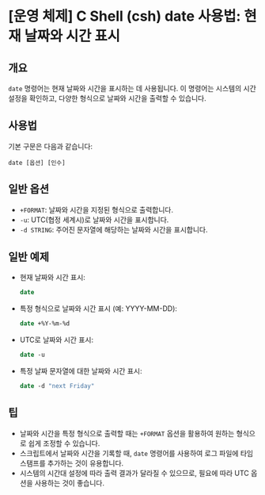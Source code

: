 # [운영 체제] C Shell (csh) date 사용법: 현재 날짜와 시간 표시

## 개요
`date` 명령어는 현재 날짜와 시간을 표시하는 데 사용됩니다. 이 명령어는 시스템의 시간 설정을 확인하고, 다양한 형식으로 날짜와 시간을 출력할 수 있습니다.

## 사용법
기본 구문은 다음과 같습니다:
```
date [옵션] [인수]
```

## 일반 옵션
- `+FORMAT`: 날짜와 시간을 지정된 형식으로 출력합니다.
- `-u`: UTC(협정 세계시)로 날짜와 시간을 표시합니다.
- `-d STRING`: 주어진 문자열에 해당하는 날짜와 시간을 표시합니다.

## 일반 예제
- 현재 날짜와 시간 표시:
  ```csh
  date
  ```

- 특정 형식으로 날짜와 시간 표시 (예: YYYY-MM-DD):
  ```csh
  date +%Y-%m-%d
  ```

- UTC로 날짜와 시간 표시:
  ```csh
  date -u
  ```

- 특정 날짜 문자열에 대한 날짜와 시간 표시:
  ```csh
  date -d "next Friday"
  ```

## 팁
- 날짜와 시간을 특정 형식으로 출력할 때는 `+FORMAT` 옵션을 활용하여 원하는 형식으로 쉽게 조정할 수 있습니다.
- 스크립트에서 날짜와 시간을 기록할 때, `date` 명령어를 사용하여 로그 파일에 타임스탬프를 추가하는 것이 유용합니다.
- 시스템의 시간대 설정에 따라 출력 결과가 달라질 수 있으므로, 필요에 따라 UTC 옵션을 사용하는 것이 좋습니다.